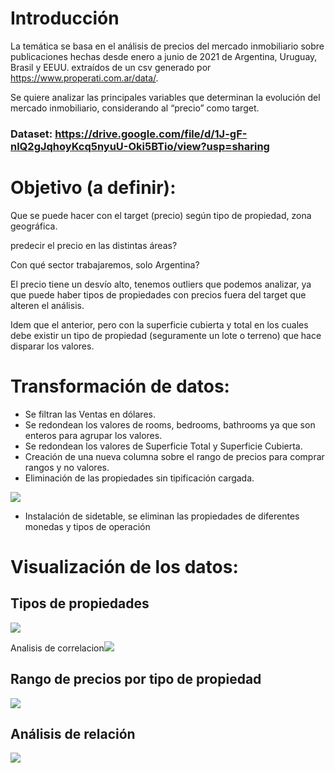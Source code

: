 # Introducción

La temática se basa en el análisis de precios del mercado inmobiliario sobre publicaciones hechas desde enero a junio de 2021 de Argentina, Uruguay, Brasil y EEUU. extraídos de un csv generado por <https://www.properati.com.ar/data/>.

Se quiere analizar las principales variables que determinan la evolución del mercado inmobiliario, considerando al “precio” como target.

### Dataset: https://drive.google.com/file/d/1J-gF-nlQ2gJqhoyKcq5nyuU-Oki5BTio/view?usp=sharing

# Objetivo (a definir):

Que se puede hacer con el target (precio) según tipo de propiedad, zona geográfica.

predecir el precio en las distintas áreas?

Con qué sector trabajaremos, solo Argentina?

El precio tiene un desvío alto, tenemos outliers que podemos analizar, ya que puede haber tipos de propiedades con precios fuera del target que alteren el análisis.

Idem que el anterior, pero con la superficie cubierta y total en los cuales debe existir un tipo de propiedad (seguramente un lote o terreno) que hace disparar los valores.


# Transformación de datos:

- Se filtran las Ventas en dólares.
- Se redondean los valores de rooms, bedrooms, bathrooms ya que son enteros para agrupar los valores.
- Se redondean los valores de Superficie Total y Superficie Cubierta. 
- Creación de una nueva columna sobre el rango de precios para comprar rangos y no valores.
- Eliminación de las propiedades sin tipificación cargada.

![](Aspose.Words.815cebd1-94a6-400b-a9be-fa8421002e34.001.png)

- Instalación de sidetable, se eliminan las propiedades de diferentes monedas y tipos de operación

# Visualización de los datos:


## Tipos de propiedades

![](Aspose.Words.815cebd1-94a6-400b-a9be-fa8421002e34.002.png)

Analisis de correlacion![](Aspose.Words.815cebd1-94a6-400b-a9be-fa8421002e34.003.png)


## Rango de precios por tipo de propiedad

![](Aspose.Words.815cebd1-94a6-400b-a9be-fa8421002e34.004.png)


## Análisis de relación

![](Aspose.Words.815cebd1-94a6-400b-a9be-fa8421002e34.005.png)





